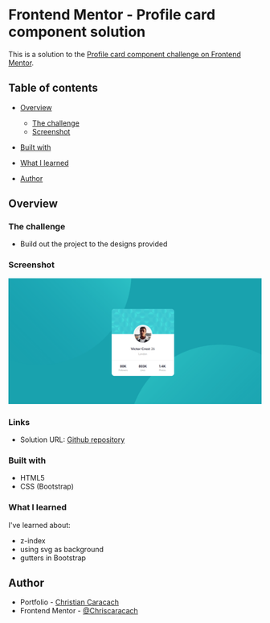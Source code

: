 # Frontend Mentor - Profile card component solution

This is a solution to the [Profile card component challenge on Frontend Mentor](https://www.frontendmentor.io/challenges/profile-card-component-cfArpWshJ).

## Table of contents

- [Overview](#overview)

  - [The challenge](#the-challenge)
  - [Screenshot](#screenshot)

- [Built with](#built-with)
- [What I learned](#what-i-learned)
- [Author](#author)

## Overview

### The challenge

- Build out the project to the designs provided

### Screenshot

![](./screenshot.png)

### Links

- Solution URL: [Github repository](https://github.com/Chriscaracach/FEM1)

### Built with

- HTML5
- CSS (Bootstrap)

### What I learned

I've learned about:

- z-index
- using svg as background
- gutters in Bootstrap

## Author

- Portfolio - [Christian Caracach](https://portfolioccaracach.web.app/)
- Frontend Mentor - [@Chriscaracach](https://www.frontendmentor.io/profile/Chriscaracach)
